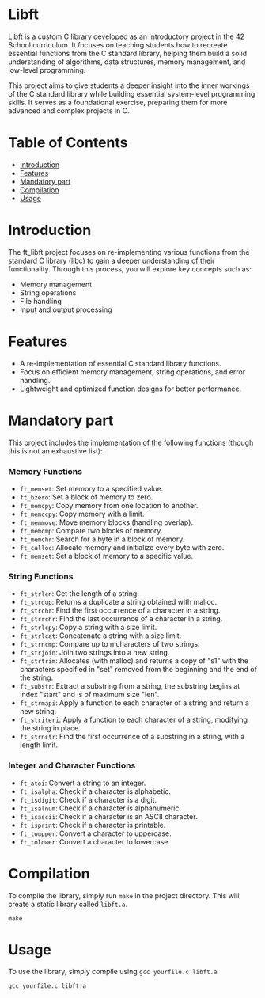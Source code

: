 # Libft

Libft is a custom C library developed as an introductory project in the 42 School curriculum. It focuses on teaching students how to recreate essential functions from the C standard library, helping them build a solid understanding of algorithms, data structures, memory management, and low-level programming.

This project aims to give students a deeper insight into the inner workings of the C standard library while building essential system-level programming skills. It serves as a foundational exercise, preparing them for more advanced and complex projects in C.

# Table of Contents

- [Introduction](#introduction)
- [Features](#features)
- [Mandatory part](#mandatory-part)
- [Compilation](#compilation)
- [Usage](#usage)

# Introduction

The ft_libft project focuses on re-implementing various functions from the standard C library (libc) to gain a deeper understanding of their functionality. Through this process, you will explore key concepts such as:

- Memory management
- String operations
- File handling
- Input and output processing

# Features

- A re-implementation of essential C standard library functions.
- Focus on efficient memory management, string operations, and error handling.
- Lightweight and optimized function designs for better performance.

# Mandatory part

This project includes the implementation of the following functions (though this is not an exhaustive list):


### Memory Functions
- `ft_memset`: Set memory to a specified value.  
- `ft_bzero`: Set a block of memory to zero.  
- `ft_memcpy`: Copy memory from one location to another.  
- `ft_memccpy`: Copy memory with a limit.  
- `ft_memmove`: Move memory blocks (handling overlap).  
- `ft_memcmp`: Compare two blocks of memory.  
- `ft_memchr`: Search for a byte in a block of memory.  
- `ft_calloc`: Allocate memory and initialize every byte with zero.  
- `ft_memset`: Set a block of memory to a specific value.

### String Functions
- `ft_strlen`: Get the length of a string.  
- `ft_strdup`: Returns a duplicate a string obtained with malloc.  
- `ft_strchr`: Find the first occurrence of a character in a string.  
- `ft_strrchr`: Find the last occurrence of a character in a string.  
- `ft_strlcpy`: Copy a string with a size limit.  
- `ft_strlcat`: Concatenate a string with a size limit.  
- `ft_strncmp`: Compare up to n characters of two strings.  
- `ft_strjoin`: Join two strings into a new string.  
- `ft_strtrim`: Allocates (with malloc) and returns a copy of "s1" with the characters specified in "set" removed from the beginning and the end of the string.  
- `ft_substr`: Extract a substring from a string, the substring begins at index "start" and is of maximum size "len".  
- `ft_strmapi`: Apply a function to each character of a string and return a new string.  
- `ft_striteri`: Apply a function to each character of a string, modifying the string in place.  
- `ft_strnstr`: Find the first occurrence of a substring in a string, with a length limit.

### Integer and Character Functions
- `ft_atoi`: Convert a string to an integer.  
- `ft_isalpha`: Check if a character is alphabetic.  
- `ft_isdigit`: Check if a character is a digit.  
- `ft_isalnum`: Check if a character is alphanumeric.  
- `ft_isascii`: Check if a character is an ASCII character.  
- `ft_isprint`: Check if a character is printable.  
- `ft_toupper`: Convert a character to uppercase.  
- `ft_tolower`: Convert a character to lowercase.

# Compilation

To compile the library, simply run `make` in the project directory. This will create a static library called `libft.a`.

```
make
```

# Usage

To use the library, simply compile using `gcc yourfile.c libft.a`

```
gcc yourfile.c libft.a
```